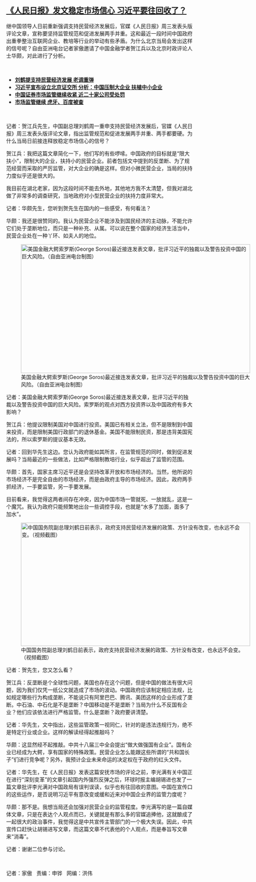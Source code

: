 <!--1631131912000-->
[《人民日报》发文稳定市场信心  习近平要往回收了？](https://www.rfa.org/mandarin/yataibaodao/jingmao/hc-09082021094030.html)
------

<p></p><p>继中国领导人日前重新强调支持民营经济发展后，官媒《人民日报》周三发表头版评论文章，宣称要坚持监管规范和促进发展两手并重。这和最近一段时间中国政府出重拳整治互联网企业、教培等行业的举动有些矛盾。为什么北京当局会发出这样的信号呢？自由亚洲电台记者家傲邀请了中国金融学者贺江兵以及北京时政评论人士华颇，对此进行了分析。</p><p><br/></p><ul><li><a href="https://www.rfa.org/mandarin/yataibaodao/jingmao/hc-09072021100329.html"><strong>刘鹤提支持民营经济发展 老调重弹</strong></a></li><li><strong><a href="https://www.rfa.org/mandarin/yataibaodao/jingmao/hcm0903a-09032021051043.html">习近平宣布设立北京证交所 分析：中国压制大企业 扶植中小企业</a></strong></li><li><strong><a href="https://www.rfa.org/mandarin/Xinwen/8-08142021164532.html">中国证券市场监管继续收紧 近二十家公司受处罚</a></strong></li><li><strong><a href="https://www.rfa.org/mandarin/Xinwen/8-09042021142752.html">市场监管继续 虎牙、百度被查</a></strong></li></ul><p><br/></p><p>记者：贺江兵先生，中国副总理刘鹤周一重申支持民营经济发展后，官媒《人民日报》周三发表头版评论文章，指出监管规范和促进发展两手并重、两手都要硬。为什么当局日前接连释放稳定市场信心的信号？</p><p>贺江兵：我把这篇文章简化一下，他们写的有些啰嗦。中国政府的目标就是“限大扶小”，限制大的企业，扶持小的民营企业。前者包括文中提到的反垄断、为了规范经营而采取的严厉监管，对大企业的确是这样。但对小微民营企业，当局的扶持力度似乎还是很大的。</p><p>我目前在湖北老家，因为这段时间不能去外地，其他地方我不太清楚，但我对湖北做了非常多的调查研究，当地政府对小型民营企业的扶持力度非常大。</p><p>记者：华颇先生，您听到贺先生在国内的一些感受，有何看法？</p><p>华颇：我还是很赞同的。我认为民营企业不能涉及到国民经济的主动脉，不能允许它们处于垄断地位，而只是一种补充、从属。可以说在整个国家的经济生活当中，民营企业处在一种丫环、如夫人的地位。</p><p><figure class="image-richtext image-inline captioned" style="width:620px;"><img alt="美国金融大鳄索罗斯(George Soros)最近接连发表文章，批评习近平的独裁以及警告投资中国的巨大风险。（自由亚洲电台制图）" height="348" src="https://www.rfa.org/mandarin/yataibaodao/jingmao/hc-09082021094030.html/hc0908.jpg/@@images/f7997c3b-45a5-4919-96cc-7fb71d9937d7.jpeg" title="hc0908.jpg" width="620"/><figcaption class="image-caption">美国金融大鳄索罗斯(George Soros)最近接连发表文章，批评习近平的独裁以及警告投资中国的巨大风险。（自由亚洲电台制图）</figcaption><small></small></figure></p><p>记者：美国金融大鳄索罗斯(George Soros)<span>最近接连发表文章，批评习近平的独裁以及警告投资中国的巨大风险。索罗斯的观点对西方投资界以及中国政府有多大影响？</span></p><p>贺江兵：他提议限制美国对中国进行投资。美国已有相关立法，但不是限制到中国来投资，而是限制美国行政部门的退休基金。美国不能限制民资，那是违背美国宪法的，所以索罗斯的提议基本无效。</p><p>记者：回到华先生这边。您认为政府能如其所言，在监管规范的同时，做到促进发展吗？当局最近的一些做法，比如严格限制教培行业，似乎超出了监管的范围。</p><p>华颇：首先，国家主席习近平还是会坚持改革开放和市场经济的。当然，他所说的市场经济不是完全自由的市场经济，而是由政府主导的市场经济。因此，政府两手抓经济，一手要监管，另一手要发展。</p><p>目前看来，我觉得这两者间存在冲突，因为中国市场一管就死、一放就乱，这是一个魔咒。我认为政府只能频繁地出台一些调控手段，也就是“水多了加面，面多了加水”。</p><p><figure class="image-richtext image-inline captioned" style="width:620px;"><img alt="中国国务院副总理刘鹤日前表示，政府支持民营经济发展的政策、方针没有改变，也永远不会变。（视频截图）" height="333" src="https://www.rfa.org/mandarin/yataibaodao/jingmao/hc-09082021094030.html/hc0908a.jpg/@@images/5174e85f-1163-4f11-a80c-ad98406fa6ee.jpeg" title="hc0908a.jpg" width="620"/><figcaption class="image-caption">中国国务院副总理刘鹤日前表示，政府支持民营经济发展的政策、方针没有改变，也永远不会变。（视频截图）</figcaption><small></small></figure></p><p>记者：贺先生，您又怎么看？</p><p>贺江兵：反垄断是个全球性问题，美国也存在这个问题，但是中国的做法有很大问题，因为我们仅凭一纸公文就造成了市场的波动。中国政府应该制定相应法规，比如规定哪些行为构成垄断，不能说只有阿里巴巴、腾讯、美团这样的企业形成了垄断。中石油、中石化是不是垄断？中国移动是不是垄断？当局为什么不反国有企业？他们应该依法进行严格监管。什么是垄断？政府要讲清楚。</p><p>记者：华先生，文中指出，这些监管政策一视同仁，针对的是违法违规行为，绝不是特定行业或企业。这样的解读经得起推敲吗？</p><p>华颇：这显然经不起推敲。中共十八届三中全会提出“做大做强国有企业”。国有企业已经成为大鳄，享有国家的特殊政策。民营企业怎么能跟这些所谓的“共和国长子”们进行竞争呢？另外，我预计企业未来命运的决定权在于政府的红头文件。</p><p>记者：华先生，在《人民日报》发表这篇安抚市场的评论之前，李光满有关中国正在进行“深刻变革”的文章引起国内外强烈反弹之后，环球时报主编胡锡进也发了一篇文章批评李光满对中国政局有误判误读，似乎也有往回收的意图。中国在宣传口的这些运作，是否说明习近平有意改变或缓和近来对中国企业界的监管力度呢？</p><p>华颇：那不是。我想当局还会加强对民营企业的监管程度。李光满写的是一篇自媒体文章，只是在表达个人观点而已，关键就是有那么多的官媒追捧他，这就酿成了一起很大的政治事件，我觉得这是中共宣传主管部门的一个极大失误。因此，中共宣传口赶快让胡锡进写文章，而这篇文章不代表他的个人观点，而是奉旨写文章来“消毒”。</p><p>记者：谢谢二位参与讨论。</p><p><br/></p><p>记者：家傲   责编：申铧   网编：洪伟</p>
